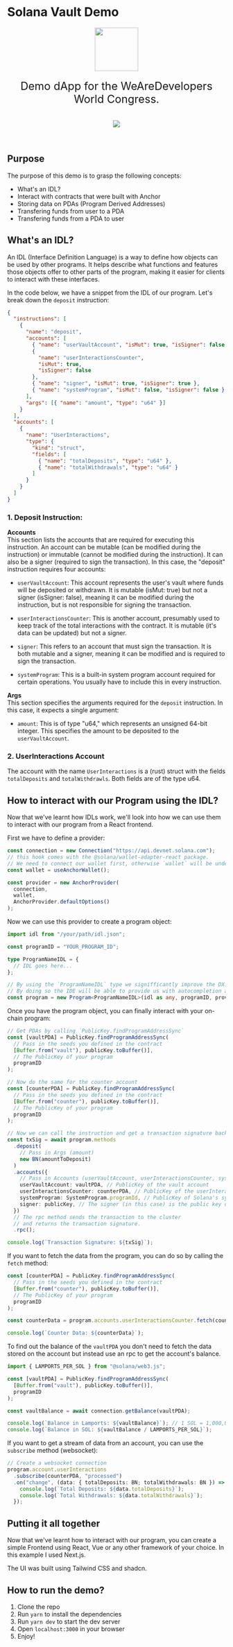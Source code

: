 # Solana Vault Demo

<div style="display: flex; flex-direction: column; align-items: center">

<img src="./public/wad_logo.svg" width="100"/>
<p style="font-size:25px; text-align: center; margin: 20px 0; font-weight: medium">
Demo dApp for the WeAreDevelopers World Congress.
<p/>
<img src="./assets/preview.png" />

</div>

<br/>

## Purpose

The purpose of this demo is to grasp the following concepts:

- What's an IDL?
- Interact with contracts that were built with Anchor
- Storing data on PDAs (Program Derived Addresses)
- Transfering funds from user to a PDA
- Transfering funds from a PDA to user

## What's an IDL?

An IDL (Interface Definition Language) is a way to define how objects can be used by other programs. It helps describe what functions and features those objects offer to other parts of the program, making it easier for clients to interact with these interfaces.

In the code below, we have a snippet from the IDL of our program. Let's break down the `deposit` instruction:

```json
{
  "instructions": [
    {
      "name": "deposit",
      "accounts": [
        { "name": "userVaultAccount", "isMut": true, "isSigner": false },
        {
          "name": "userInteractionsCounter",
          "isMut": true,
          "isSigner": false
        },
        { "name": "signer", "isMut": true, "isSigner": true },
        { "name": "systemProgram", "isMut": false, "isSigner": false }
      ],
      "args": [{ "name": "amount", "type": "u64" }]
    }
  ],
  "accounts": [
    {
      "name": "UserInteractions",
      "type": {
        "kind": "struct",
        "fields": [
          { "name": "totalDeposits", "type": "u64" },
          { "name": "totalWithdrawals", "type": "u64" }
        ]
      }
    }
  ]
}
```

### 1. Deposit Instruction:

**Accounts** <br/>
This section lists the accounts that are required for executing this instruction. An account can be mutable (can be modified during the instruction) or immutable (cannot be modified during the instruction). It can also be a signer (required to sign the transaction). In this case, the "deposit" instruction requires four accounts:

- `userVaultAccount`: This account represents the user's vault where funds will be deposited or withdrawn. It is mutable (isMut: true) but not a signer (isSigner: false), meaning it can be modified during the instruction, but is not responsible for signing the transaction.

- `userInteractionsCounter`: This is another account, presumably used to keep track of the total interactions with the contract. It is mutable (it's data can be updated) but not a signer.

- `signer`: This refers to an account that must sign the transaction. It is both mutable and a signer, meaning it can be modified and is required to sign the transaction.

- `systemProgram`: This is a built-in system program account required for certain operations. You usually have to include this in every instruction.

**Args**<br/>
This section specifies the arguments required for the `deposit` instruction. In this case, it expects a single argument:

- `amount`: This is of type "u64," which represents an unsigned 64-bit integer. This specifies the amount to be deposited to the `userVaultAccount`.

### 2. UserInteractions Account

The account with the name `UserInteractions` is a (rust) struct with the fields `totalDeposits` and `totalWithdrawls`. Both fields are of the type u64.

## How to interact with our Program using the IDL?

Now that we've learnt how IDLs work, we'll look into how we can use them to interact with our program from a React frontend.

First we have to define a provider:

```ts
const connection = new Connection("https://api.devnet.solana.com");
// this hook comes with the @solana/wallet-adapter-react package.
// We need to connect our wallet first, otherwise `wallet` will be undefined.
const wallet = useAnchorWallet();

const provider = new AnchorProvider(
  connection,
  wallet,
  AnchorProvider.defaultOptions()
);
```

Now we can use this provider to create a program object:

```ts
import idl from "/your/path/idl.json";

const programID = "YOUR_PROGRAM_ID";

type ProgramNameIDL = {
  // IDL goes here...
};

// By using the `ProgramNameIDL` type we signifficantly improve the DX.
// By doing so the IDE will be able to provide us with autocompletion and type checking.
const program = new Program<ProgramNameIDL>(idl as any, programID, provider);
```

Once you have the program object, you can finally interact with your on-chain program:

```ts
// Get PDAs by calling `PublicKey.findProgramAddressSync`
const [vaultPDA] = PublicKey.findProgramAddressSync(
  // Pass in the seeds you defined in the contract
  [Buffer.from("vault"), publicKey.toBuffer()],
  // The PublicKey of your program
  programID
);

// Now do the same for the counter account
const [counterPDA] = PublicKey.findProgramAddressSync(
  // Pass in the seeds you defined in the contract
  [Buffer.from("counter"), publicKey.toBuffer()],
  // The PublicKey of your program
  programID
);

// Now we can call the instruction and get a transaction signature back
const txSig = await program.methods
  .deposit(
    // Pass in Args (amount)
    new BN(amountToDeposit)
  )
  .accounts({
    // Pass in Accounts (userVaultAccount, userInteractionsCounter, systemProgram, signer)
    userVaultAccount: vaultPDA, // PublicKey of the vault account
    userInteractionsCounter: counterPDA, // PublicKey of the userInteractionsCounter account
    systemProgram: SystemProgram.programId, // PublicKey of Solana's system program
    signer: publicKey, // The signer (in this case) is the public key of our user
  })
  // The rpc method sends the transaction to the cluster
  // and returns the transaction signature.
  .rpc();

console.log(`Transaction Signature: ${txSig}`);
```

If you want to fetch the data from the program, you can do so by calling the `fetch` method:

```ts
const [counterPDA] = PublicKey.findProgramAddressSync(
  // Pass in the seeds you defined in the contract
  [Buffer.from("counter"), publicKey.toBuffer()],
  // The PublicKey of your program
  programID
);

const counterData = program.accounts.userInteractionsCounter.fetch(counterPDA);

console.log(`Counter Data: ${counterData}`);
```

To find out the balance of the `vaultPDA` you don't need to fetch the data stored on the account but instead use an rpc to get the account's balance.

```ts
import { LAMPORTS_PER_SOL } from "@solana/web3.js";

const [vaultPDA] = PublicKey.findProgramAddressSync(
  [Buffer.from("vault"), publicKey.toBuffer()],
  programID
);

const vaultBalance = await connection.getBalance(vaultPDA);

console.log(`Balance in Lamports: ${vaultBalance}`); // 1 SOL = 1,000,000,000 Lamports
console.log(`Balance in SOL: ${vaultBalance / LAMPORTS_PER_SOL}`);
```

If you want to get a stream of data from an account, you can use the `subscribe` method (websocket):

```ts
// Create a websocket connection
program.account.userInteractions
  .subscribe(counterPDA, "processed")
  .on("change", (data: { totalDeposits: BN; totalWithdrawals: BN }) => {
    console.log(`Total Deposits: ${data.totalDeposits}`);
    console.log(`Total Withdrawals: ${data.totalWithdrawals}`);
  });
```

## Putting it all together

Now that we've learnt how to interact with our program, you can create a simple Frontend using React, Vue or any other framework of your choice. In this example I used Next.js.

The UI was built using Tailwind CSS and shadcn.

## How to run the demo?

1. Clone the repo
2. Run `yarn` to install the dependencies
3. Run `yarn dev` to start the dev server
4. Open `localhost:3000` in your browser
5. Enjoy!
